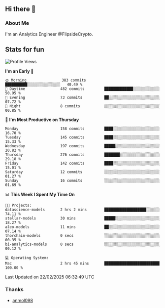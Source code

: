 ## Hi there 👋

### About Me

I'm an Analytics Engineer @FlipsideCrypto.
  
## Stats for fun


<!--START_SECTION:waka-->
![Profile Views](http://img.shields.io/badge/Profile%20Views-1-blue)

**I'm an Early 🐤** 

```text
🌞 Morning                383 commits         ██████████░░░░░░░░░░░░░░░   40.49 % 
🌆 Daytime                482 commits         █████████████░░░░░░░░░░░░   50.95 % 
🌃 Evening                73 commits          ██░░░░░░░░░░░░░░░░░░░░░░░   07.72 % 
🌙 Night                  8 commits           ░░░░░░░░░░░░░░░░░░░░░░░░░   00.85 % 
```
📅 **I'm Most Productive on Thursday** 

```text
Monday                   158 commits         ████░░░░░░░░░░░░░░░░░░░░░   16.70 % 
Tuesday                  145 commits         ████░░░░░░░░░░░░░░░░░░░░░   15.33 % 
Wednesday                197 commits         █████░░░░░░░░░░░░░░░░░░░░   20.82 % 
Thursday                 276 commits         ███████░░░░░░░░░░░░░░░░░░   29.18 % 
Friday                   142 commits         ████░░░░░░░░░░░░░░░░░░░░░   15.01 % 
Saturday                 12 commits          ░░░░░░░░░░░░░░░░░░░░░░░░░   01.27 % 
Sunday                   16 commits          ░░░░░░░░░░░░░░░░░░░░░░░░░   01.69 % 
```


📊 **This Week I Spent My Time On** 

```text
🐱‍💻 Projects: 
datascience-models       2 hrs 2 mins        ███████████████████░░░░░░   74.11 % 
stellar-models           30 mins             █████░░░░░░░░░░░░░░░░░░░░   18.27 % 
aleo-models              11 mins             ██░░░░░░░░░░░░░░░░░░░░░░░   07.14 % 
thorchain-models         0 secs              ░░░░░░░░░░░░░░░░░░░░░░░░░   00.35 % 
bi-analytics-models      0 secs              ░░░░░░░░░░░░░░░░░░░░░░░░░   00.12 % 

💻 Operating System: 
Mac                      2 hrs 45 mins       █████████████████████████   100.00 % 
```


 Last Updated on 22/02/2025 06:32:49 UTC
<!--END_SECTION:waka-->

### Thanks
 - [anmol098](https://github.com/anmol098/waka-readme-stats/)
  
